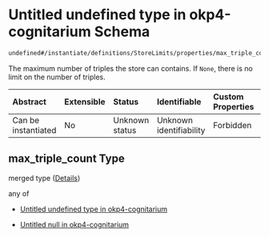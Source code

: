 # Untitled undefined type in okp4-cognitarium Schema

```txt
undefined#/instantiate/definitions/StoreLimits/properties/max_triple_count
```

The maximum number of triples the store can contains. If `None`, there is no limit on the number of triples.

| Abstract            | Extensible | Status         | Identifiable            | Custom Properties | Additional Properties | Access Restrictions | Defined In                                                                     |
| :------------------ | :--------- | :------------- | :---------------------- | :---------------- | :-------------------- | :------------------ | :----------------------------------------------------------------------------- |
| Can be instantiated | No         | Unknown status | Unknown identifiability | Forbidden         | Allowed               | none                | [okp4-cognitarium.json\*](schema/okp4-cognitarium.json "open original schema") |

## max\_triple\_count Type

merged type ([Details](okp4-cognitarium-instantiatemsg-definitions-storelimits-properties-max_triple_count.md))

any of

*   [Untitled undefined type in okp4-cognitarium](okp4-cognitarium-instantiatemsg-definitions-storelimits-properties-max_triple_count-anyof-0.md "check type definition")

*   [Untitled null in okp4-cognitarium](okp4-cognitarium-instantiatemsg-definitions-storelimits-properties-max_triple_count-anyof-1.md "check type definition")
